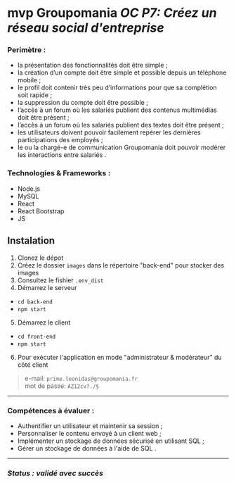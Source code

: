 ﻿# mvp Groupomania *OC P7: Créez un réseau social d'entreprise*
 ### Perimètre :  
* la présentation des fonctionnalités doit être simple ;
* la création d’un compte doit être simple et possible depuis un téléphone mobile ;
* le profil doit contenir très peu d’informations pour que sa complétion soit rapide ;
* la suppression du compte doit être possible ;
* l’accès à un forum où les salariés publient des contenus multimédias doit être présent ;
* l’accès à un forum où les salariés publient des textes doit être présent ;
* les utilisateurs doivent pouvoir facilement repérer les dernières participations des employés ;
* le ou la chargé-e de communication Groupomania doit pouvoir modérer les interactions entre
salariés .

### Technologies & Frameworks :
* Node.js
* MySQL
* React
* React Bootstrap
* JS  
## Instalation
1. Clonez le dépot 
2. Créez le dossier `images` dans le répertoire "back-end" pour stocker des images 
3. Consultez le fishier `.env_dist`
4. Démarrez le serveur
* `cd back-end`
* `npm start`
5.  Démarrez le client
* `cd front-end`
* `npm start`
6. Pour exécuter l'application en mode "administrateur & modérateur" du côté client
> e-mail: `prime.leonidas@groupomania.fr `   
> mot de passe: `AZ12cv?./§`
---
### Compétences à évaluer :
* Authentifier un utilisateur et maintenir sa session ;
* Personnaliser le contenu envoyé à un client web ;
* Implémenter un stockage de données sécurisé en utilisant SQL ;
* Gérer un stockage de données à l'aide de SQL .
---
### *Status : validé avec succès*


